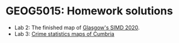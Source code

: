 # GEOG5015: Homework solutions


+ Lab 2: The finished map of [Glasgow's SIMD 2020](lab2/simd_2020.html).
+ Lab 3: [Crime statistics maps of Cumbria](lab3/index.html) 
